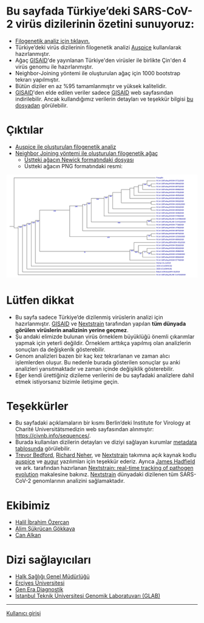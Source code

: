 Bu sayfada Türkiye’deki SARS-CoV-2 virüs dizilerinin özetini sunuyoruz:
=======================================================================

 * [Filogenetik analiz için tıklayın.](http://covid19.alkanlab.org/ncov?c=city&r=city)
 * Türkiye’deki virüs dizilerinin filogenetik analizi [Auspice](https://github.com/nextstrain/auspice) kullanılarak hazırlanmıştır. 
 * Ağaç [GISAID](https://www.gisaid.org/)'de yayınlanan Türkiye'den virüsler ile birlikte Çin'den 4 virüs genomu ile hazırlanmıştır. 
 * Neighbor-Joining yöntemi ile oluşturulan ağaç için 1000 bootstrap tekrarı yapılmıştır.
 * Bütün diziler en az %95 tamamlanmıştır ve yüksek kalitelidir.
 * [GISAID](https://www.gisaid.org/)'den elde edilen veriler sadece [GISAID](https://www.gisaid.org/) web sayfasından indirilebilir. Ancak kullandığımız verilerin detayları ve teşekkür bilgisi [bu dosyadan](https://github.com/BilkentCompGen/tr-covid/blob/master/metadata.tsv) görülebilir. 

Çıktılar
========

 * [Auspice ile oluşturulan filogenetik analiz](http://covid19.alkanlab.org/ncov?c=city&r=city)
 * [Neighbor Joining yöntemi ile oluşturulan filogenetik ağaç](https://github.com/BilkentCompGen/tr-covid/blob/master/tr-nj.pdf)
	* [Üstteki ağacın Newick formatındaki dosyası](https://github.com/BilkentCompGen/tr-covid/blob/master/tr-nj.phb)
	* Üstteki ağacın PNG formatındaki resmi: 

![NJ Ağaç](https://raw.githubusercontent.com/BilkentCompGen/tr-covid/master/tr-nj.png "NJ Ağaç")


Lütfen dikkat
=============

 * Bu sayfa sadece Türkiye’de dizilenmiş virüslerin analizi için hazırlanmıştır. [GISAID](https://www.gisaid.org/) ve [Nextstrain](https://nextstrain.org/ncov) tarafından yapılan **tüm dünyada görülen virüslerin analizinin yerine geçmez**. 
 * Şu andaki elimizde bulunan virüs örneklem büyüklüğü önemli çıkarımlar yapmak için yeterli değildir. Örneklem arttıkça yapılmış olan analizlerin sonuçları da değişkenlk gösterebilir.
 * Genom analizleri bazen bir kaç kez tekrarlanan ve zaman alıcı işlemlerden oluşur. Bu nedenle burada gösterilen sonuçlar şu anki analizleri yansıtmaktadır ve zaman içinde değişiklik gösterebilir. 
 * Eğer kendi ürettiğiniz dizileme verilerini de bu sayfadaki analizlere dahil etmek istiyorsanız bizimle iletişime geçin.

Teşekkürler
===========

 * Bu sayfadaki açıklamaların bir kısmı Berlin’deki  Institute for Virology at Charité Universitätsmedizin web sayfasından alınmıştır: https://civnb.info/sequences/.
 * Burada kullanılan dizilerin detayları ve diziyi sağlayan kurumlar [metadata tablosunda](https://github.com/BilkentCompGen/tr-covid/blob/master/metadata.tsv) görülebilir.
 * [Trevor Bedford](https://bedford.io/team/trevor-bedford/), [Richard Neher](https://neherlab.org/richard-neher.html), ve [Nextstrain](https://nextstrain.org/ncov) takımına açık kaynak kodlu [auspice](https://github.com/nextstrain/auspice) ve [augur](https://github.com/nextstrain/augur) yazılımları için teşekkür ederiz. Ayrıca [James Hadfield](https://github.com/jameshadfield) ve ark. tarafından hazırlanan [Nextstrain: real-time tracking of pathogen evolution](https://academic.oup.com/bioinformatics/article/34/23/4121/5001388) makalesine bakınız. [Nextstrain](https://nextstrain.org/ncov) dünyadaki dizilenen tüm SARS-CoV-2 genomlarının analizini sağlamaktadır. 

Ekibimiz
========

 * [Halil İbrahim Özercan](https://www.linkedin.com/in/halilozercan/?originalSubdomain=tr)
 * [Alim Şükrücan Gökkaya](https://alimgokkaya.com/)
 * [Can Alkan](http://cs.bilkent.edu.tr/~calkan/)
 
Dizi sağlayıcıları
==================

 * [Halk Sağlığı Genel Müdürlüğü](https://hsgm.saglik.gov.tr/)
 * [Erciyes Üniversitesi](https://www.erciyes.edu.tr/)
 * [Gen Era Diagnostik](https://www.gen-era.com.tr/)
 * [İstanbul Teknik Üniversitesi Genomik Laboratuvarı (GLAB)](http://glab.info.tr/)


------
[Kullanıcı girişi](http://covid19.alkanlab.org/app/)
